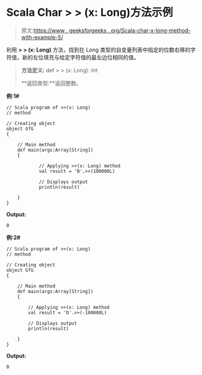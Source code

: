 # Scala Char > > (x: Long)方法示例

> 原文:[https://www . geeksforgeeks . org/Scala-char-x-long-method-with-example-5/](https://www.geeksforgeeks.org/scala-char-x-long-method-with-example-5/)

利用 **> > (x: Long)** 方法，找到在 Long 类型的自变量列表中指定的位数右移的字符值，新的左位填充与给定字符值的最左边位相同的值。

> **方法定义:** def > > (x: Long): Int
> 
> **返回类型:**返回整数。

**例:1#**

```
// Scala program of >>(x: Long)
// method

// Creating object
object GfG
{ 

    // Main method
    def main(args:Array[String])
    {

            // Applying >>(x: Long) method 
            val result = 'B'.>>(100000L)

            // Displays output
            println(result)

    }
} 
```

**Output:**

```
0

```

**例:2#**

```
// Scala program of >>(x: Long)
// method

// Creating object
object GfG
{ 

    // Main method
    def main(args:Array[String])
    {

        // Applying >>(x: Long) method
        val result = 'D'.>>(-100000L)

        // Displays output
        println(result)

    }
}   
```

**Output:**

```
0

```
